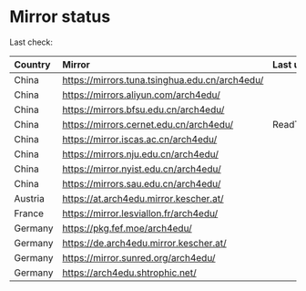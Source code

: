 <script src="./time.js"></script>
# Mirror status
Last check: <script type="text/javascript">localize(1750454571.1309304);</script>

|Country|Mirror|Last update|
|:------|:-----|:----------|
|China|https://mirrors.tuna.tsinghua.edu.cn/arch4edu/|<script type="text/javascript">localize(1750402166);</script>|
|China|https://mirrors.aliyun.com/arch4edu/|<script type="text/javascript">localize(1750402166);</script>|
|China|https://mirrors.bfsu.edu.cn/arch4edu/|<script type="text/javascript">localize(1750402166);</script>|
|China|https://mirrors.cernet.edu.cn/arch4edu/|ReadTimeout|
|China|https://mirror.iscas.ac.cn/arch4edu/|<script type="text/javascript">localize(1750402166);</script>|
|China|https://mirrors.nju.edu.cn/arch4edu/|<script type="text/javascript">localize(1750318038);</script>|
|China|https://mirror.nyist.edu.cn/arch4edu/|<script type="text/javascript">localize(1750402166);</script>|
|China|https://mirrors.sau.edu.cn/arch4edu/|<script type="text/javascript">localize(1731653531);</script>|
|Austria|https://at.arch4edu.mirror.kescher.at/|<script type="text/javascript">localize(1750402166);</script>|
|France|https://mirror.lesviallon.fr/arch4edu/|<script type="text/javascript">localize(1750402166);</script>|
|Germany|https://pkg.fef.moe/arch4edu/|<script type="text/javascript">localize(1750402166);</script>|
|Germany|https://de.arch4edu.mirror.kescher.at/|<script type="text/javascript">localize(1750402166);</script>|
|Germany|https://mirror.sunred.org/arch4edu/|<script type="text/javascript">localize(1750402166);</script>|
|Germany|https://arch4edu.shtrophic.net/|<script type="text/javascript">localize(1750402166);</script>|

<script src="./tablefilter/tablefilter.js"></script>
<script src="./table.js"></script>